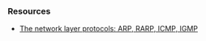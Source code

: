 ### Resources
- [The network layer protocols: ARP, RARP, ICMP, IGMP](https://www.javatpoint.com/network-layer-protocols)
